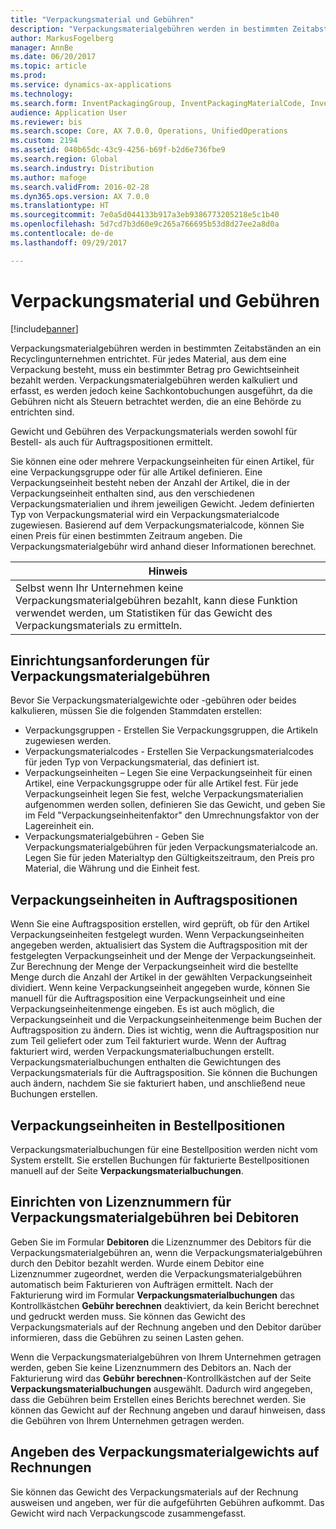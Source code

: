 ```yaml
---
title: "Verpackungsmaterial und Gebühren"
description: "Verpackungsmaterialgebühren werden in bestimmten Zeitabständen an ein Recyclingunternehmen entrichtet. Für jedes Material, aus dem eine Verpackung besteht, muss ein bestimmter Betrag pro Gewichtseinheit bezahlt werden. Verpackungsmaterialgebühren werden kalkuliert und erfasst, es werden jedoch keine Sachkontobuchungen ausgeführt, da die Gebühren nicht als Steuern betrachtet werden, die an eine Behörde zu entrichten sind."
author: MarkusFogelberg
manager: AnnBe
ms.date: 06/20/2017
ms.topic: article
ms.prod: 
ms.service: dynamics-ax-applications
ms.technology: 
ms.search.form: InventPackagingGroup, InventPackagingMaterialCode, InventPackagingMaterialFee, InventPackagingMaterialTrans, InventPackagingMaterialTransPurch, InventPackagingUnit
audience: Application User
ms.reviewer: bis
ms.search.scope: Core, AX 7.0.0, Operations, UnifiedOperations
ms.custom: 2194
ms.assetid: 040b65dc-43c9-4256-b69f-b2d6e736fbe9
ms.search.region: Global
ms.search.industry: Distribution
ms.author: mafoge
ms.search.validFrom: 2016-02-28
ms.dyn365.ops.version: AX 7.0.0
ms.translationtype: HT
ms.sourcegitcommit: 7e0a5d044133b917a3eb9386773205218e5c1b40
ms.openlocfilehash: 5d7cd7b3d60e9c265a766695b53d8d27ee2a8d0a
ms.contentlocale: de-de
ms.lasthandoff: 09/29/2017

---
```


# <a name="packing-materials-and-fees"></a>Verpackungsmaterial und Gebühren

[!include[banner](../includes/banner.md)]


Verpackungsmaterialgebühren werden in bestimmten Zeitabständen an ein Recyclingunternehmen entrichtet. Für jedes Material, aus dem eine Verpackung besteht, muss ein bestimmter Betrag pro Gewichtseinheit bezahlt werden. Verpackungsmaterialgebühren werden kalkuliert und erfasst, es werden jedoch keine Sachkontobuchungen ausgeführt, da die Gebühren nicht als Steuern betrachtet werden, die an eine Behörde zu entrichten sind.

Gewicht und Gebühren des Verpackungsmaterials werden sowohl für Bestell- als auch für Auftragspositionen ermittelt.

Sie können eine oder mehrere Verpackungseinheiten für einen Artikel, für eine Verpackungsgruppe oder für alle Artikel definieren. Eine Verpackungseinheit besteht neben der Anzahl der Artikel, die in der Verpackungseinheit enthalten sind, aus den verschiedenen Verpackungsmaterialien und ihrem jeweiligen Gewicht. Jedem definierten Typ von Verpackungsmaterial wird ein Verpackungsmaterialcode zugewiesen. Basierend auf dem Verpackungsmaterialcode, können Sie einen Preis für einen bestimmten Zeitraum angeben. Die Verpackungsmaterialgebühr wird anhand dieser Informationen berechnet.

| **Hinweis**                                                                                                                                             |
|------------------------------------------------------------------------------------------------------------------------------------------------------|
| Selbst wenn Ihr Unternehmen keine Verpackungsmaterialgebühren bezahlt, kann diese Funktion verwendet werden, um Statistiken für das Gewicht des Verpackungsmaterials zu ermitteln. |

## <a name="setup-requirements-for-packing-material-fees"></a>Einrichtungsanforderungen für Verpackungsmaterialgebühren
Bevor Sie Verpackungsmaterialgewichte oder -gebühren oder beides kalkulieren, müssen Sie die folgenden Stammdaten erstellen:

-   Verpackungsgruppen - Erstellen Sie Verpackungsgruppen, die Artikeln zugewiesen werden.
-   Verpackungsmaterialcodes - Erstellen Sie Verpackungsmaterialcodes für jeden Typ von Verpackungsmaterial, das definiert ist.
-   Verpackungseinheiten – Legen Sie eine Verpackungseinheit für einen Artikel, eine Verpackungsgruppe oder für alle Artikel fest. Für jede Verpackungseinheit legen Sie fest, welche Verpackungsmaterialien aufgenommen werden sollen, definieren Sie das Gewicht, und geben Sie im Feld "Verpackungseinheitenfaktor" den Umrechnungsfaktor von der Lagereinheit ein.
-   Verpackungsmaterialgebühren - Geben Sie Verpackungsmaterialgebühren für jeden Verpackungsmaterialcode an. Legen Sie für jeden Materialtyp den Gültigkeitszeitraum, den Preis pro Material, die Währung und die Einheit fest.

## <a name="packing-units-on-sales-order-lines"></a>Verpackungseinheiten in Auftragspositionen
Wenn Sie eine Auftragsposition erstellen, wird geprüft, ob für den Artikel Verpackungseinheiten festgelegt wurden. Wenn Verpackungseinheiten angegeben werden, aktualisiert das System die Auftragsposition mit der festgelegten Verpackungseinheit und der Menge der Verpackungseinheit. Zur Berechnung der Menge der Verpackungseinheit wird die bestellte Menge durch die Anzahl der Artikel in der gewählten Verpackungseinheit dividiert. Wenn keine Verpackungseinheit angegeben wurde, können Sie manuell für die Auftragsposition eine Verpackungseinheit und eine Verpackungseinheitenmenge eingeben. Es ist auch möglich, die Verpackungseinheit und die Verpackungseinheitenmenge beim Buchen der Auftragsposition zu ändern. Dies ist wichtig, wenn die Auftragsposition nur zum Teil geliefert oder zum Teil fakturiert wurde. Wenn der Auftrag fakturiert wird, werden Verpackungsmaterialbuchungen erstellt. Verpackungsmaterialbuchungen enthalten die Gewichtungen des Verpackungsmaterials für die Auftragsposition. Sie können die Buchungen auch ändern, nachdem Sie sie fakturiert haben, und anschließend neue Buchungen erstellen.

## <a name="packing-units-on-purchase-order-lines"></a>Verpackungseinheiten in Bestellpositionen
Verpackungsmaterialbuchungen für eine Bestellposition werden nicht vom System erstellt. Sie erstellen Buchungen für fakturierte Bestellpositionen manuell auf der Seite **Verpackungsmaterialbuchungen**.

## <a name="set-up-customer-packagingmaterialfee-license-numbers"></a>Einrichten von Lizenznummern für Verpackungsmaterialgebühren bei Debitoren
Geben Sie im Formular **Debitoren** die Lizenznummer des Debitors für die Verpackungsmaterialgebühren an, wenn die Verpackungsmaterialgebühren durch den Debitor bezahlt werden. Wurde einem Debitor eine Lizenznummer zugeordnet, werden die Verpackungsmaterialgebühren automatisch beim Fakturieren von Aufträgen ermittelt. Nach der Fakturierung wird im Formular **Verpackungsmaterialbuchungen** das Kontrollkästchen **Gebühr berechnen** deaktiviert, da kein Bericht berechnet und gedruckt werden muss. Sie können das Gewicht des Verpackungsmaterials auf der Rechnung angeben und den Debitor darüber informieren, dass die Gebühren zu seinen Lasten gehen. 

Wenn die Verpackungsmaterialgebühren von Ihrem Unternehmen getragen werden, geben Sie keine Lizenznummern des Debitors an. Nach der Fakturierung wird das **Gebühr berechnen**-Kontrollkästchen auf der Seite **Verpackungsmaterialbuchungen** ausgewählt. Dadurch wird angegeben, dass die Gebühren beim Erstellen eines Berichts berechnet werden. Sie können das Gewicht auf der Rechnung angeben und darauf hinweisen, dass die Gebühren von Ihrem Unternehmen getragen werden.

## <a name="print-packaging-material-weights-on-invoices"></a>Angeben des Verpackungsmaterialgewichts auf Rechnungen
Sie können das Gewicht des Verpackungsmaterials auf der Rechnung ausweisen und angeben, wer für die aufgeführten Gebühren aufkommt. Das Gewicht wird nach Verpackungscode zusammengefasst.
 





